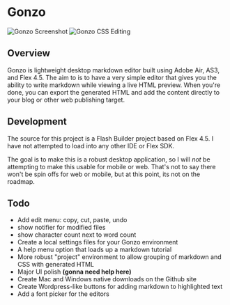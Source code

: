 # Gonzo

![Gonzo Screenshot](http://savagelook.com/blog/wp-content/uploads/2011/06/gonzo_example-e1308748863352.jpg)
![Gonzo CSS Editing](http://savagelook.com/blog/wp-content/uploads/2011/06/css.jpg)

## Overview
Gonzo is lightweight desktop markdown editor built using Adobe Air, AS3, and Flex 4.5.  The aim to is to have a very simple editor that gives you the ability to write markdown while viewing a live HTML preview.  When you're done, you can export the generated HTML and add the content directly to your blog or other web publishing target.

## Development
The source for this project is a Flash Builder project based on Flex 4.5.  I have not attempted to load into any other IDE or Flex SDK.  

The goal is to make this is a robust desktop application, so I will _not_ be attempting to make this usable for mobile or web.  That's not to say there won't be spin offs for web or mobile, but at this point, its not on the roadmap. 


## Todo
* Add edit menu: copy, cut, paste, undo
* show notifier for modified files
* show character count next to word count
* Create a local settings files for your Gonzo environment
* A help menu option that loads up a markdown tutorial
* More robust "project" environment to allow grouping of markdown and CSS with generated HTML
* Major UI polish **(gonna need help here)**
* Create Mac and Windows native downloads on the Github site
* Create Wordpress-like buttons for adding markdown to highlighted text
* Add a font picker for the editors
